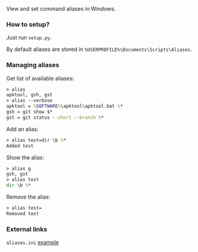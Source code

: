 View and set command aliases in Windows.

### How to setup?
Just run `setup.py`.

By default aliases are stored in `%USERPROFILE%\Documents\Scripts\Aliases`.

### Managing aliases
Get list of available aliases:
```cmd
> alias
apktool, gsh, gst
> alias --verbose
apktool = %SOFTWARE%\apktool\apktool.bat %*
gsh = git show $*
gst = git status --short --branch %*
```
Add an alias:
```cmd
> alias test=dir \b %*
Added test
```
Show the alias:
```cmd
> alias g
gsh, gst
> alias test
dir \b %*
```
Remove the alias:
```cmd
> alias test=
Removed test
```

### External links
`aliases.ini` [example][1]

[1]: https://raw.github.com/alexesprit/bat-scripts/master/aliases.ini
